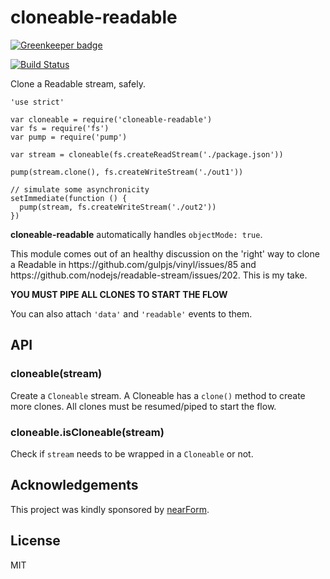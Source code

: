 <h1 id="cloneable-readable">cloneable-readable</h1>

<p><a href="https://greenkeeper.io/"><img src="https://badges.greenkeeper.io/mcollina/cloneable-readable.svg" alt="Greenkeeper badge" /></a></p>

<p><a href="https://travis-ci.org/mcollina/cloneable-readable"><img src="https://travis-ci.org/mcollina/cloneable-readable.svg?branch=master" alt="Build Status" /></a></p>

<p>Clone a Readable stream, safely.</p>

<pre><code class="js">'use strict'

var cloneable = require('cloneable-readable')
var fs = require('fs')
var pump = require('pump')

var stream = cloneable(fs.createReadStream('./package.json'))

pump(stream.clone(), fs.createWriteStream('./out1'))

// simulate some asynchronicity
setImmediate(function () {
  pump(stream, fs.createWriteStream('./out2'))
})
</code></pre>

<p><strong>cloneable-readable</strong> automatically handles <code>objectMode: true</code>.</p>

<p>This module comes out of an healthy discussion on the 'right' way to
clone a Readable in https://github.com/gulpjs/vinyl/issues/85
and https://github.com/nodejs/readable-stream/issues/202. This is my take.</p>

<p><strong>YOU MUST PIPE ALL CLONES TO START THE FLOW</strong></p>

<p>You can also attach <code>'data'</code> and <code>'readable'</code> events to them.</p>

<h2 id="api">API</h2>

<h3 id="cloneablestream">cloneable(stream)</h3>

<p>Create a <code>Cloneable</code> stream.
A Cloneable has a <code>clone()</code> method to create more clones.
All clones must be resumed/piped to start the flow.</p>

<h3 id="cloneable.iscloneablestream">cloneable.isCloneable(stream)</h3>

<p>Check if <code>stream</code> needs to be wrapped in a <code>Cloneable</code> or not.</p>

<h2 id="acknowledgements">Acknowledgements</h2>

<p>This project was kindly sponsored by <a href="http://nearform.com">nearForm</a>.</p>

<h2 id="license">License</h2>

<p>MIT</p>
